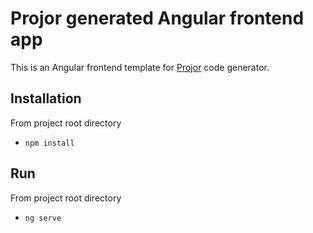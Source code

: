 # Projor generated Angular frontend app

This is an Angular frontend template for [Projor](https://projor.io/) code generator.
## Installation
From project root directory
- `npm install`

## Run
From project root directory
- `ng serve`